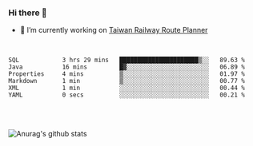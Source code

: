 ### Hi there 👋

- 🔭 I’m currently working on [Taiwan Railway Route Planner](https://github.com/Taiwan-Railway-Route-Planner)

<br/>

<!--START_SECTION:waka-->

```text
SQL            3 hrs 29 mins   ██████████████████████▒░░   89.63 %
Java           16 mins         █▓░░░░░░░░░░░░░░░░░░░░░░░   06.89 %
Properties     4 mins          ▒░░░░░░░░░░░░░░░░░░░░░░░░   01.97 %
Markdown       1 min           ▒░░░░░░░░░░░░░░░░░░░░░░░░   00.77 %
XML            1 min           ░░░░░░░░░░░░░░░░░░░░░░░░░   00.44 %
YAML           0 secs          ░░░░░░░░░░░░░░░░░░░░░░░░░   00.21 %
```

<!--END_SECTION:waka-->

<br/>
<br/>

![Anurag's github stats](https://github-readme-stats.vercel.app/api?username=DepickereSven&show_icons=true&theme=tokyonight)



<!--
**DepickereSven/DepickereSven** is a ✨ _special_ ✨ repository because its `README.md` (this file) appears on your GitHub profile.

Here are some ideas to get you started:

- 🔭 I’m currently working on ...
- 🌱 I’m currently learning ...
- 👯 I’m looking to collaborate on ...
- 🤔 I’m looking for help with ...
- 💬 Ask me about ...
- 📫 How to reach me: ...
- 😄 Pronouns: ...
- ⚡ Fun fact: ...
-->
